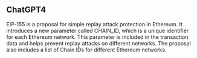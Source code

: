 ## ChatGPT4

EIP-155 is a proposal for simple replay attack protection in Ethereum. It introduces a new parameter called CHAIN_ID, which is a unique identifier for each Ethereum network. This parameter is included in the transaction data and helps prevent replay attacks on different networks. The proposal also includes a list of Chain IDs for different Ethereum networks.
